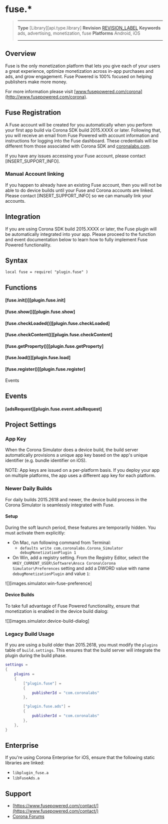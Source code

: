 # fuse.*

> --------------------- ------------------------------------------------------------------------------------------
> __Type__              [Library][api.type.library]
> __Revision__          [REVISION_LABEL](REVISION_URL)
> __Keywords__          ads, advertising, monetization, fuse
> __Platforms__			Android, iOS
> --------------------- ------------------------------------------------------------------------------------------

## Overview

Fuse is the only monetization platform that lets you give each of your users a great experience, optimize monetization across <nobr>in-app</nobr> purchases and ads, and grow engagement. Fuse&nbsp;Powered is 100% focused on helping publishers make more money.

For more information please visit [www.fusepowered.com/corona](http://www.fusepowered.com/corona).


## Fuse Registration

A Fuse account will be created for you automatically when you perform your first app build via Corona&nbsp;SDK build 2015.XXXX or later. Following that, you will receive an email from Fuse&nbsp;Powered with account information and instructions for logging into the Fuse dashboard. These credentials will be different from those associated with Corona&nbsp;SDK and [coronalabs.com](http://www.coronalabs.com).

If you have any issues accessing your Fuse account, please contact [INSERT_SUPPORT_INFO].

### Manual Account linking

If you happen to already have an existing Fuse account, then you will not be able to do device builds until your Fuse and Corona accounts are linked. Please contact [INSERT_SUPPORT_INFO] so we can manually link your accounts.


## Integration

If you are using Corona SDK build 2015.XXXX or later, the Fuse plugin will be automatically integrated into your app. Please proceed to the function and event documentation below to learn how to fully implement Fuse Powered functionality.


## Syntax

	local fuse = require( "plugin.fuse" )

	
## Functions

#### [fuse.init()][plugin.fuse.init]

#### [fuse.show()][plugin.fuse.show]

#### [fuse.checkLoaded()][plugin.fuse.checkLoaded]

#### [fuse.checkContent()][plugin.fuse.checkContent]

#### [fuse.getProperty()][plugin.fuse.getProperty]

#### [fuse.load()][plugin.fuse.load]

#### [fuse.register()][plugin.fuse.register]


<div class="h2-override">

Events

## Events

</div>

#### [adsRequest][plugin.fuse.event.adsRequest]



## Project Settings

### App Key

When the Corona Simulator does a device build, the build server automatically provisions a unique app key based on the app's unique identifier (e.g. bundle identifier on iOS). 

NOTE: App keys are issued on a per-platform basis. If you deploy your app on multiple platforms, the app uses a different app key for each platform.


### Newer Daily Builds

For daily builds 2015.2618 and newer, the device build process in the Corona Simulator is seamlessly integrated with Fuse.

#### Setup

During the soft launch period, these features are temporarily hidden. You must activate them explicitly:

* On Mac, run following command from Terminal:
	+ `defaults write com.coronalabs.Corona_Simulator debugMonetizationPlugin 1`
* On Win, add a registry setting. From the Registry Editor, select the `HKEY_CURRENT_USER\Software\Ansca Corona\Corona Simulator\Preferences` setting and add a DWORD value with name `debugMonetizationPlugin` and value `1`:

![][images.simulator.win-fuse-preference]


#### Device Builds

To take full advantage of Fuse Powered functionality, ensure that monetization is enabled in the device build dialog:

![][images.simulator.device-build-dialog]


### Legacy Build Usage

If you are using a build older than 2015.2618, you must modify the `plugins` table of `build.settings`. This ensures that the build server will integrate the plugin during the build phase. 

``````lua
settings =
{
	plugins =
	{
		["plugin.fuse"] =
		{
			publisherId = "com.coronalabs"
		},

		["plugin.fuse.ads"] =
		{
			publisherId = "com.coronalabs"
		},
	},		
}
``````


## Enterprise

If you're using Corona Enterprise for iOS, ensure that the following static libraries are linked:

* `libplugin_fuse.a`
* `libFuseAds.a`

<!---

If using Corona Enterprise for Android, ...

-->


## Support

* [https://www.fusepowered.com/contact/](https://www.fusepowered.com/contact/)
* [Corona Forums](http://forums.coronalabs.com/forum/646-fusepowered/)
